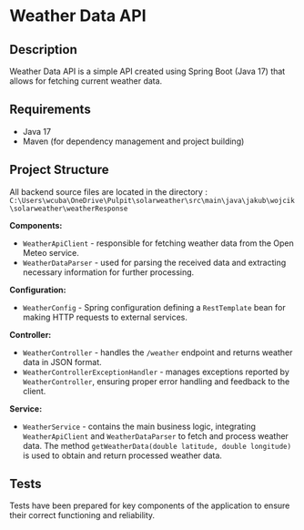 # Weather Data API

## Description

Weather Data API is a simple API created using Spring Boot (Java 17) that allows for fetching current weather data.

## Requirements

- Java 17
- Maven (for dependency management and project building)

## Project Structure

All backend source files are located in the directory :
`C:\Users\wcuba\OneDrive\Pulpit\solarweather\src\main\java\jakub\wojcik\solarweather\weatherResponse`

**Components:**
- `WeatherApiClient` - responsible for fetching weather data from the Open Meteo service.
- `WeatherDataParser` - used for parsing the received data and extracting necessary information for further processing.

**Configuration:**
- `WeatherConfig` - Spring configuration defining a `RestTemplate` bean for making HTTP requests to external services.

**Controller:**
- `WeatherController` - handles the `/weather` endpoint and returns weather data in JSON format.
- `WeatherControllerExceptionHandler` - manages exceptions reported by `WeatherController`, ensuring proper error handling and feedback to the client.

**Service:**
- `WeatherService` - contains the main business logic, integrating `WeatherApiClient` and `WeatherDataParser` to fetch and process weather data. The method `getWeatherData(double latitude, double longitude)` is used to obtain and return processed weather data.

## Tests
Tests have been prepared for key components of the application to ensure their correct functioning and reliability.
